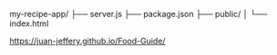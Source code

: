 my-recipe-app/
├── server.js
├── package.json
├── public/
│   └── index.html

https://juan-jeffery.github.io/Food-Guide/
